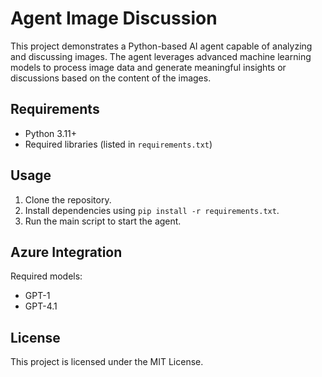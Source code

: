 # Agent Image Discussion

This project demonstrates a Python-based AI agent capable of analyzing and discussing images. The agent leverages advanced machine learning models to process image data and generate meaningful insights or discussions based on the content of the images.


## Requirements
- Python 3.11+
- Required libraries (listed in `requirements.txt`)

## Usage
1. Clone the repository.
2. Install dependencies using `pip install -r requirements.txt`.
3. Run the main script to start the agent.

## Azure Integration
Required models:
- GPT-1
- GPT-4.1

## License
This project is licensed under the MIT License.  